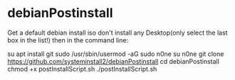 # debianPostinstall

Get a default debian install iso don't install any Desktop(only select the last box in the list!) then in the command line:

su
apt install git sudo
/usr/sbin/usermod -aG sudo n0ne
su n0ne
git clone https://github.com/systeminstall2/debianPostinstall
cd debianPostinstall
chmod +x postInstallScript.sh
./postInstallScript.sh
